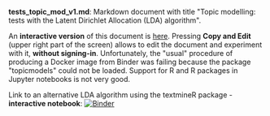 **tests_topic_mod_v1.md**: Markdown document with title "Topic modelling: tests with the Latent Dirichlet Allocation (LDA) algorithm". 

An **interactive version** of this document is [here](https://www.kaggle.com/spiliopoulos/topic-modeling-lda/notebook). Pressing **Copy and Edit** (upper right part of the screen) allows to edit the document and experiment with it, **without signing-in**. Unfortunately, the "usual" procedure of producing a Docker image from Binder was failing because the package "topicmodels" could not be loaded. Support for R and R packages in Jupyter notebooks is not very good. 



Link to an alternative LDA algorithm using the textmineR package - **interactive notebook**:
[![Binder](https://mybinder.org/badge_logo.svg)](https://mybinder.org/v2/gh/eurostat/NLP4Stat/main?filepath=%2FEnrichment%2FLDA_2%2Ftests_topic_mod_pack_lda.ipynb)


